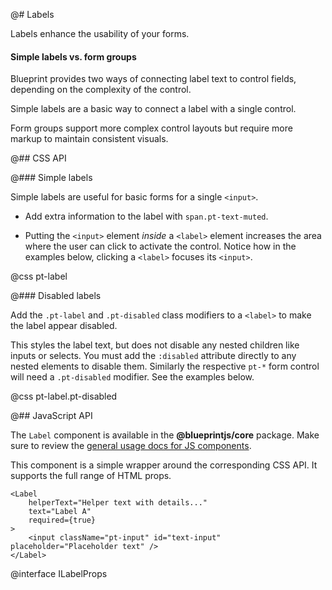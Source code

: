 @# Labels

Labels enhance the usability of your forms.

<div class="pt-callout pt-intent-success pt-icon-comparison">
    <h4>Simple labels vs. form groups</h4>
    <p>Blueprint provides two ways of connecting label text to control fields, depending on the complexity of the control.</p>
    <p>Simple labels are a basic way to connect a label with a single control.</p>
    <p>Form groups support more complex control layouts but require more markup to maintain consistent visuals.</p>
</div>

@## CSS API

@### Simple labels

Simple labels are useful for basic forms for a single `<input>`.

- Add extra information to the label with `span.pt-text-muted`.

- Putting the `<input>` element _inside_ a `<label>` element increases the area where the user
can click to activate the control. Notice how in the examples below, clicking a `<label>` focuses its `<input>`.

@css pt-label

@### Disabled labels

Add the `.pt-label` and `.pt-disabled` class modifiers to a `<label>` to make the label appear
disabled.

This styles the label text, but does not disable any nested children like inputs or selects. You
must add the `:disabled` attribute directly to any nested elements to disable them. Similarly the respective
`pt-*` form control will need a `.pt-disabled` modifier. See the examples below.

@css pt-label.pt-disabled

@## JavaScript API

The `Label` component is available in the __@blueprintjs/core__ package. Make sure to review the [general usage docs for JS components](#blueprint.usage).

This component is a simple wrapper around the corresponding CSS API. It supports the full range of HTML props.

```tsx
<Label
    helperText="Helper text with details..."
    text="Label A"
    required={true}
>
    <input className="pt-input" id="text-input" placeholder="Placeholder text" />
</Label>
```

@interface ILabelProps
